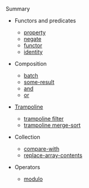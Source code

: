 Summary

- Functors and predicates

  - [property](man/property.md)
  - [negate](man/negate.md)
  - [functor](man/functor.md)
  - [identity](man/identity.md)

- Composition
  - [batch](man/batch.md)
  - [some-result](man/some-result.md)
  - [and](man/and.md)
  - [or](man/or.md)

- [Trampoline](man/trampoline/trampoline.md)
  - [trampoline filter](man/trampoline/trampoline-filter.md)
  - [trampoline merge-sort](man/trampoline/trampoline-merge-sort.md)

- Collection
  - [compare-with](man/compare-with.md)
  - [replace-array-contents](man/replace-array-contents.md)

- Operators
  - [modulo](man/modulo.md)
